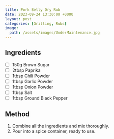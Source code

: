 ```yaml
---
title: Pork Belly Dry Rub
date: 2023-09-24 13:30:00 +0000
layout: post
categories: [Grilling, Rubs]
image:
  path: /assets/images/UnderMaintenance.jpg
---
```


## Ingredients
- [ ] 150g Brown Sugar
- [ ] 2tbsp Paprika
- [ ] 1tbsp Chili Powder
- [ ] 1tbsp Garlic Powder
- [ ] 1tbsp Onion Powder
- [ ] 1tbsp Salt
- [ ] 1tbsp Ground Black Pepper 

## Method
1. Combine all the ingredients and mix thoroughly.
2. Pour into a spice container, ready to use.